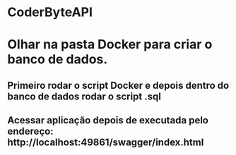 # CoderByteAPI

# Olhar na pasta Docker para criar o banco de dados. 

## Primeiro rodar o script Docker e depois dentro do banco de dados rodar o script .sql

## Acessar aplicação depois de executada pelo endereço: http://localhost:49861/swagger/index.html
